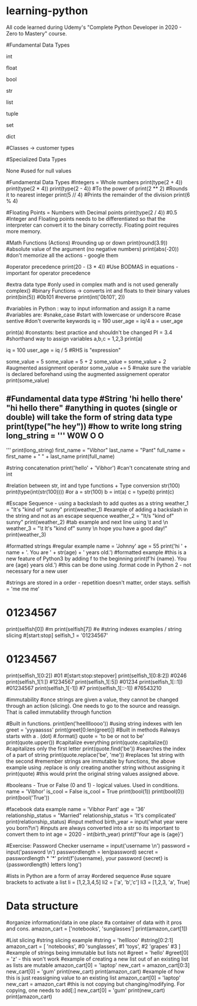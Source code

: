 # learning-python
All code learned during Udemy's "Complete Python Developer in 2020 - Zero to Mastery" course.

#Fundamental Data Types

int

float

bool

str

list

tuple

set

dict

#Classes -> customer types

#Specialized Data Types

None #used for null values

#Fundamental Data Types
#Integers = Whole numbers
print(type(2 + 4))
print(type(2 * 4))
print(type(2 - 4))
#To the power of
print(2 ** 2)
#Rounds it to nearest integer
print(5 // 4)
#Prints the remainder of the division
print(6 % 4)

#Floating Points = Numbers with Decimal points
print(type(2 / 4)) #0.5
#Integer and Floating points needs to be differentiated so that the interpreter can convert it to the binary correctly. Floating point requires more memory.

#Math Functions (Actions)
#rounding up or down
print(round(3.9))
#absolute value of the argument (no negative numbers)
print(abs(-20))
#don't memorize all the actions - google them

#operator precedence
print(20 - (3 * 4))
#Use BODMAS in equations - important for operator precedence

#extra data type
#only used in complex math and is not used generally
complex()
#binary Functions -> converts int and floats to their binary values
print(bin(5)) #0b101
#reverse
print(int('0b101', 2))

#variables in Python : way to input information and assign it a name 
#variables are:
#snake_case
#start with lowercase or underscore
#case sentive
#don't overwrite keywords
iq = 190
user_age = iq/4
a = user_age

print(a)
#constants: best practice and shouldn't be changed
PI = 3.4
#shorthand way to assign variables
a,b,c = 1,2,3
print(a)

iq = 100
user_age = iq / 5 #RHS is "expression"

some_value = 5
some_value = 5 + 2
some_value = some_value + 2
#augmented assignment operator
some_value += 5
#make sure the variable is declared beforehand using the augmented assignement operator
print(some_value)

#Fundamental data type
#String 
'hi hello there'
"hi hello there"
#anything in quotes (single or double) will take the form of string data type
print(type("he hey"))
#how to write long string 
long_string = '''
W0W
O O
---
'''
print(long_string)
first_name = "Vibhor"
last_name = "Pant"
full_name = first_name + " " + last_name
print(full_name)

#string concatenation
print('hello' + 'Vibhor')
#can't concatenate string and int

#relation between str, int and type functions + Type conversion
str(100)
print(type(int(str(100))))
#or
a = str(100)
b = int(a)
c = type(b)
print(c)

#Escape Sequence - using a backslash to add quotes as a string
weather_1 = "It\'s \"kind of\" sunny"
print(weather_1)
#example of adding a backslash in the string and not as an escape sequence 
weather_2 = "It\/s \"kind of\" sunny"
print(weather_2)
#tab example and next line using \t and \n
weather_3 = "\t It\'s \"kind of\" sunny \n hope you have a good day!"
print(weather_3)

#formatted strings
#regular example
name = 'Johnny'
age = 55
print('hi ' + name + '. You are ' + str(age) + ' years old.')
#formatted example
#this is a new feature of Python3 by adding f to the beginning 
print(f'hi {name}. You are {age} years old.')
#this can be done using .format code in Python 2 - not necessary for a new user

#strings are stored in a order - repetition doesn't matter, order stays. 
selfish = 'me me me'
# 01234567
print(selfish[0]) #m
print(selfish[7]) #e
#string indexes examples / string slicing
#[start:stop]
selfish_1 = '01234567'
# 01234567
print(selfish_1[0:2]) #01 
#[start:stop:stepover]
print(selfish_1[0:8:2]) #0246
print(selfish_1[1:]) #1234567
print(selfish_1[:5]) #01234
print(selfish_1[::1]) #01234567
print(selfish_1[-1]) #7
print(selfish_1[::-1]) #76543210

#immutability
#once strings are given a value, they cannot be changed through an action (slicing). One needs to go to the source and reassign. That is called immutability through function


#Built in functions. 
print(len('heelllloooo'))
#using string indexes with len
greet = 'yyyaassss'
print(greet[0:len(greet)])
#Built in methods
#always starts with a . (dot)
#.format()
quote = 'to be or not to be'
print(quote.upper()) #capitalize everything
print(quote.capitalize()) #capitalizes only the first letter
print(quote.find('be')) #searches the index of a part of string
print(quote.replace('be', 'me')) #replaces 1st string with the second
#remember strings are immutable by functions, the above example using .replace is only creating another string without assigning it
print(quote) #this would print the original string values assigned above. 

#booleans - True or False (0 and 1) - logical values. Used in conditions. 
name = 'Vibhor'
is_cool = False
is_cool = True
print(bool(1))
print(bool(0))
print(bool('True'))

#facebook data example
name = 'Vibhor Pant'
age = '36'
relationship_status = "Married"
relationship_status = 'It\'s complicated'
print(relationship_status)
#input method
birth_year = input('what year were you born?\n')
#inputs are always converted into a str so its important to convert them to int
age = 2020 - int(birth_year)
print(f'Your age is {age}')


#Exercise: Password Checker
username = input('username \n')
password = input('password \n')
passwordlength = len(password)
secret = passwordlength * '*'
print(f'{username}, your password {secret} is {passwordlength} letters long')


#lists in Python are a form of array
#ordered sequence
#use square brackets to activate a list
li = [1,2,3,4,5]
li2 = ['a', 'b','c']
li3 = [1,2,3, 'a', True]
# Data structure
#organize information/data in one place
#a container of data with it pros and cons. 
amazon_cart = ['notebooks', 'sunglasses']
print(amazon_cart[1])


#List slicing
#string slicing example
	#string = 'helllooo'
	#string[0:2:1]
amazon_cart = [
'notebooks', #0
'sunglasses', #1
'toys', #2 
'grapes' #3 
]
#example of strings being immutable but lists not
#greet = 'hello'
#greet[0] = 'z' - this won't work
#example of creating a new list out of an existing list as lists are mutable
amazon_cart[0] = 'laptop'
new_cart = amazon_cart[0:3]
new_cart[0] = 'gum'
print(new_cart)
print(amazon_cart)
#example of how this is just reassigning value to an existing list 
amazon_cart[0] = 'laptop'
new_cart = amazon_cart #this is not copying but changing/modifying. For copying, one needs to add[:]
new_cart[0] = 'gum'
print(new_cart)
print(amazon_cart)


